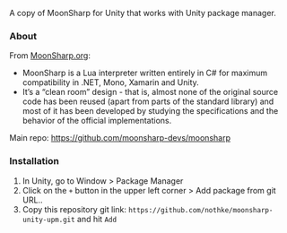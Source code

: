 A copy of MoonSharp for Unity that works with Unity package manager.

### About

From [MoonSharp.org](https://www.moonsharp.org/):
* MoonSharp is a Lua interpreter written entirely in C# for maximum compatibility in .NET, Mono, Xamarin and Unity.
* It’s a “clean room” design - that is, almost none of the original source code has been reused (apart from parts of the standard library) and most of it has been developed by studying the specifications and the behavior of the official implementations.

Main repo: https://github.com/moonsharp-devs/moonsharp

### Installation

1. In Unity, go to Window > Package Manager
2. Click on the `+` button in the upper left corner > Add package from git URL..
3. Copy this repository git link: `https://github.com/nothke/moonsharp-unity-upm.git` and hit `Add`
